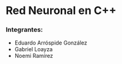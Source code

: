 # Red Neuronal en C++

### Integrantes:
- Eduardo Arróspide González
- Gabriel Loayza
- Noemi Ramírez

